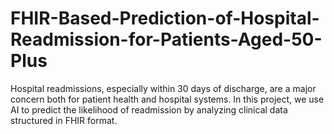 # FHIR-Based-Prediction-of-Hospital-Readmission-for-Patients-Aged-50-Plus
Hospital readmissions, especially within 30 days of discharge, are a major concern both for patient health and hospital systems. In this project, we use AI to predict the likelihood of readmission by analyzing clinical data structured in FHIR format. 
